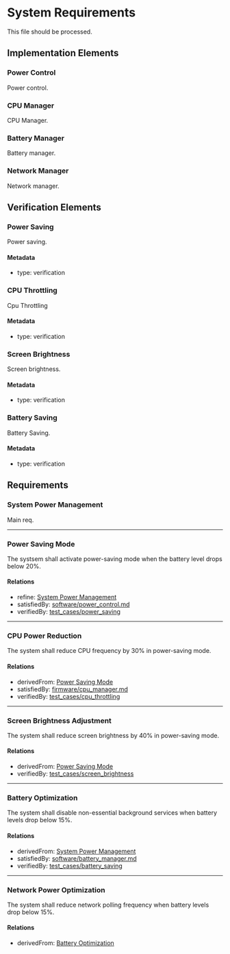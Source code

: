 # System Requirements

This file should be processed.

## Implementation Elements

### Power Control

Power control.

### CPU Manager

CPU Manager.


### Battery Manager

Battery manager.


### Network Manager

Network manager.



## Verification Elements

### Power Saving

Power saving.

#### Metadata
  * type: verification

### CPU Throttling

Cpu Throttling

#### Metadata
  * type: verification


### Screen Brightness

Screen brightness.

#### Metadata
  * type: verification

### Battery Saving

Battery Saving.

#### Metadata
  * type: verification



## Requirements

### System Power Management

Main req.

---

### Power Saving Mode

The systsem shall activate power-saving mode when the battery level drops below 20%.  

#### Relations
  * refine: [System Power Management](#system-power-management)
  * satisfiedBy: [software/power_control.md](#power-control)
  * verifiedBy: [test_cases/power_saving](#power-saving)

---

### CPU Power Reduction

The system shall reduce CPU frequency by 30% in power-saving mode.  

#### Relations
  * derivedFrom: [Power Saving Mode](#power-saving-mode)
  * satisfiedBy: [firmware/cpu_manager.md](#cpu-manager)
  * verifiedBy: [test_cases/cpu_throttling](#cpu-throttling)

---

### Screen Brightness Adjustment

The system shall reduce screen brightness by 40% in power-saving mode.  

#### Relations
  * derivedFrom: [Power Saving Mode](#power-saving-mode)
  * verifiedBy: [test_cases/screen_brightness](#screen-brightness)

---

### Battery Optimization

The system shall disable non-essential background services when battery levels drop below 15%.  

#### Relations
  * derivedFrom: [System Power Management](#system-power-management)
  * satisfiedBy: [software/battery_manager.md](#battery-manager)
  * verifiedBy: [test_cases/battery_saving](#battery-saving)

---

### Network Power Optimization
The system shall reduce network polling frequency when battery levels drop below 15%.  

#### Relations
  * derivedFrom: [Battery Optimization](#battery-optimization)

